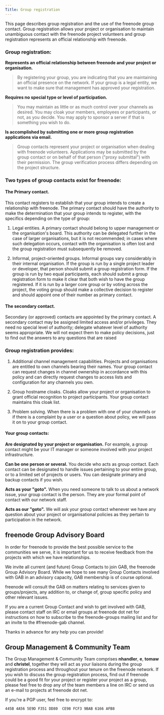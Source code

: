 ```yaml
---
Title: Group registration
---
```


This page describes group registration and the use of the freenode group
contact. Group registration allows your project or organisation to maintain
unambiguous contact with the freenode project volunteers and group registration
represents an official relationship with freenode.

### Group registration:

**Represents an official relationship between freenode and your project or
organisation.**

> By registering your group, you are indicating that you are maintaining an
> official presence on the network. If your group is a legal entity, we want to
> make sure that management has approved your registration.

**Requires no special type or level of participation.**

> You may maintain as little or as much control over your channels as desired.
> You may cloak your members, employees or participants, or not, as you decide.
> You may apply to sponsor a server if that is something you wish to do.

**Is accomplished by submitting one or more group registration applications via email.**

> Group contacts represent your project or organisation when dealing with
> freenode volunteers. Applications may be submitted by the group contact or on behalf
> of that person ("proxy submittal") with their permission. The group
> verification process differs depending on the project structure.


### Two types of group contacts exist for freenode:

#### The Primary contact.
This contact registers to establish that your group
intends to create a relationship with freenode. The primary contact should have
the authority to make the determination that your group intends to register,
with the specifics depending on the type of group:


1. Legal entities.  A primary contact should belong to upper management or the
organisation's board. This authority can be delegated further in the case of
larger organisations, but it is not recommended; in cases where such delegation
occurs, contact with the organisation is often lost and the group registration
must subsequently be removed.

2. Informal, project-oriented groups.  Informal groups vary considerably in
their internal organisation. If the group is run by a single project leader or
developer, that person should submit a group registration form. If the group is
run by two equal participants, each should submit a group registration form to
make it clear that both wish to have the group registered.  If it is run by a
larger core group or by voting across the project, the voting group should make
a collective decision to register and should appoint one of their number as
primary contact.

#### The secondary contact.
Secondary (or approved) contacts are appointed by
the primary contact. A secondary contact may be assigned limited access and/or
privileges. They need no special level of authority; delegate whatever level of
authority seems appropriate.  We will not expect them to make policy decisions,
just to find out the answers to any questions that are raised

### Group registration provides:

1. Additional channel management capabilities.  Projects and organisations are
entitled to own channels bearing their names. Your group contact can request
changes in channel ownership in accordance with this policy and can directly
request changes to access lists and configuration for any channels you own.

2. Group hostname cloaks.  Cloaks allow your project or organisation to grant
official recognition to project participants. Your group contact maintains this
cloak list.

3. Problem solving.  When there is a problem with one of your channels or if
there is a complaint by a user or a question about policy, we will pass it on
to your group contact.


#### Your group contacts:

**Are designated by your project or organisation.** For example, a group
contact might be your IT manager or someone involved with your project
infrastructure.

**Can be one person or several.** You decide who acts as group contact. Each
contact can be designated to handle issues pertaining to your entire group, or
to a limited set of projects or users. You can designate primary and backup
contacts if you wish.

**Acts as your "goto".** When you need someone to talk to us about a network
issue, your group contact is the person.  They are your formal point of contact
with our network staff.

**Acts as our "goto".** We will ask your group contact whenever we have any
question about your project or organisational policies as they pertain to
participation in the network.


## freenode Group Advisory Board

In order for freenode to provide the best possible service to the communities
we serve, it is important for us to receive feedback from the projects with
which we have relationships.

We invite all current (and future) Group Contacts to join GAB, the freenode
Group Advisory Board. While we hope to see many Group Contacts involved with
GAB in an advisory capacity, GAB membership is of course optional.

freenode will consult the GAB on matters relating to services given to
groups/projects, any addition to, or change of, group specific policy and other
relevant issues.

If you are a current Group Contact and wish to get involved with GAB, please
contact staff on IRC or email groups at freenode dot net for instructions on
how to subscribe to the freenode-groups mailing list and for an invite to the
\#freenode-gab channel.

Thanks in advance for any help you can provide!

## Group Management & Community Team

The Group Management & Community Team comprises **nhandler**, **e**, **tomaw**
and **christel**, together they will act as your liaisons during the group
registration process and throughout your tenure on the freenode network. If you
wish to discuss the group registration process, find out if freenode could be a
good fit for your project or register your project as a group, please feel free
to drop any of the team members a line on IRC or send us an e-mail to
projects at freenode dot net.

If you're a PGP user, feel free to encrypt to:

    445B 4A56 5E9D F351 DD80  CE98 FCF3 9BAB 6166 AFB8
